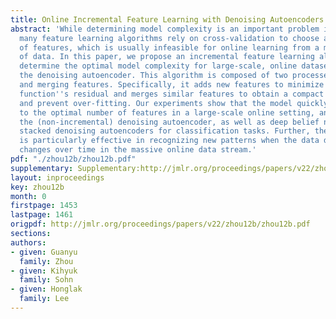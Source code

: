 ```yaml
---
title: Online Incremental Feature Learning with Denoising Autoencoders
abstract: 'While determining model complexity is an important problem in machine learning,
  many feature learning algorithms rely on cross-validation to choose an optimal number
  of features, which is usually infeasible for online learning from a massive stream
  of data. In this paper, we propose an incremental feature learning algorithm to
  determine the optimal model complexity for large-scale, online datasets based on
  the denoising autoencoder. This algorithm is composed of two processes: adding features
  and merging features. Specifically, it adds new features to minimize the objective
  function''s residual and merges similar features to obtain a compact feature representation
  and prevent over-fitting. Our experiments show that the model quickly converges
  to the optimal number of features in a large-scale online setting, and outperforms
  the (non-incremental) denoising autoencoder, as well as deep belief networks and
  stacked denoising autoencoders for classification tasks. Further, the algorithm
  is particularly effective in recognizing new patterns when the data distribution
  changes over time in the massive online data stream.'
pdf: "./zhou12b/zhou12b.pdf"
supplementary: Supplementary:http://jmlr.org/proceedings/papers/v22/zhou12b/zhou12bSupple.pdf
layout: inproceedings
key: zhou12b
month: 0
firstpage: 1453
lastpage: 1461
origpdf: http://jmlr.org/proceedings/papers/v22/zhou12b/zhou12b.pdf
sections: 
authors:
- given: Guanyu
  family: Zhou
- given: Kihyuk
  family: Sohn
- given: Honglak
  family: Lee
---
```

